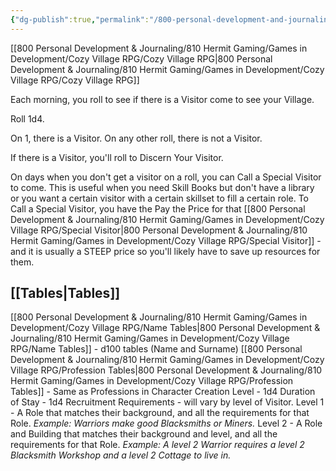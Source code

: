 ```yaml
---
{"dg-publish":true,"permalink":"/800-personal-development-and-journaling/810-hermit-gaming/games-in-development/cozy-village-rpg/roll-for-visitors/"}
---
```



[[800 Personal Development & Journaling/810 Hermit Gaming/Games in Development/Cozy Village RPG/Cozy Village RPG\|800 Personal Development & Journaling/810 Hermit Gaming/Games in Development/Cozy Village RPG/Cozy Village RPG]]

Each morning, you roll to see if there is a Visitor come to see your Village.

Roll 1d4.

On 1, there is a Visitor.
On any other roll, there is not a Visitor.

If there is a Visitor, you'll roll to Discern Your Visitor.

On days when you don't get a visitor on a roll, you can Call a Special Visitor to come.  This is useful when you need Skill Books but don't have a library or you want a certain visitor with a certain skillset to fill a certain role.  To Call a Special Visitor, you have the Pay the Price for that [[800 Personal Development & Journaling/810 Hermit Gaming/Games in Development/Cozy Village RPG/Special Visitor\|800 Personal Development & Journaling/810 Hermit Gaming/Games in Development/Cozy Village RPG/Special Visitor]] - and it is usually a STEEP price so you'll likely have to save up resources for them.

## [[Tables\|Tables]]
[[800 Personal Development & Journaling/810 Hermit Gaming/Games in Development/Cozy Village RPG/Name Tables\|800 Personal Development & Journaling/810 Hermit Gaming/Games in Development/Cozy Village RPG/Name Tables]] - d100 tables (Name and Surname)
[[800 Personal Development & Journaling/810 Hermit Gaming/Games in Development/Cozy Village RPG/Profession Tables\|800 Personal Development & Journaling/810 Hermit Gaming/Games in Development/Cozy Village RPG/Profession Tables]] - Same as Professions in Character Creation
Level - 1d4
Duration of Stay - 1d4
Recruitment Requirements - will vary by level of Visitor.
	Level 1 - A Role that matches their background, and all the requirements for that Role. *Example: Warriors make good Blacksmiths or Miners.*
	Level 2 - A Role and Building that matches their background and level, and all the requirements for that Role.  *Example: A level 2 Warrior requires a level 2 Blacksmith Workshop and a level 2 Cottage to live in.*